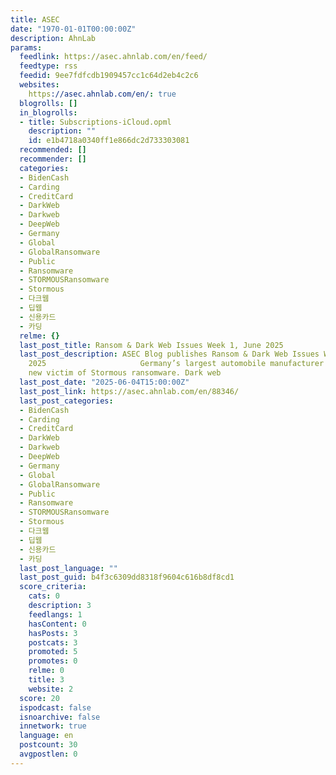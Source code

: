 ```yaml
---
title: ASEC
date: "1970-01-01T00:00:00Z"
description: AhnLab
params:
  feedlink: https://asec.ahnlab.com/en/feed/
  feedtype: rss
  feedid: 9ee7fdfcdb1909457cc1c64d2eb4c2c6
  websites:
    https://asec.ahnlab.com/en/: true
  blogrolls: []
  in_blogrolls:
  - title: Subscriptions-iCloud.opml
    description: ""
    id: e1b4718a0340ff1e866dc2d733303081
  recommended: []
  recommender: []
  categories:
  - BidenCash
  - Carding
  - CreditCard
  - DarkWeb
  - Darkweb
  - DeepWeb
  - Germany
  - Global
  - GlobalRansomware
  - Public
  - Ransomware
  - STORMOUSRansomware
  - Stormous
  - 다크웹
  - 딥웹
  - 신용카드
  - 카딩
  relme: {}
  last_post_title: Ransom & Dark Web Issues Week 1, June 2025
  last_post_description: ASEC Blog publishes Ransom & Dark Web Issues Week 1, June
    2025                     Germany’s largest automobile manufacturer listed as a
    new victim of Stormous ransomware. Dark web
  last_post_date: "2025-06-04T15:00:00Z"
  last_post_link: https://asec.ahnlab.com/en/88346/
  last_post_categories:
  - BidenCash
  - Carding
  - CreditCard
  - DarkWeb
  - Darkweb
  - DeepWeb
  - Germany
  - Global
  - GlobalRansomware
  - Public
  - Ransomware
  - STORMOUSRansomware
  - Stormous
  - 다크웹
  - 딥웹
  - 신용카드
  - 카딩
  last_post_language: ""
  last_post_guid: b4f3c6309dd8318f9604c616b8df8cd1
  score_criteria:
    cats: 0
    description: 3
    feedlangs: 1
    hasContent: 0
    hasPosts: 3
    postcats: 3
    promoted: 5
    promotes: 0
    relme: 0
    title: 3
    website: 2
  score: 20
  ispodcast: false
  isnoarchive: false
  innetwork: true
  language: en
  postcount: 30
  avgpostlen: 0
---
```

